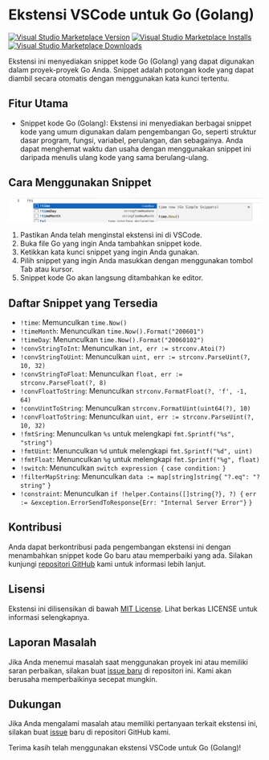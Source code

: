 # Ekstensi VSCode untuk Go (Golang)

[![Visual Studio Marketplace Version](https://img.shields.io/visual-studio-marketplace/v/UmarMarufMutaqin.go-snippets-simple?logo=visualstudio)](https://marketplace.visualstudio.com/items?itemName=UmarMarufMutaqin.go-snippets-simple)
[![Visual Studio Marketplace Installs](https://img.shields.io/visual-studio-marketplace/i/UmarMarufMutaqin.go-snippets-simple?logo=visualstudio)](https://marketplace.visualstudio.com/items?itemName=UmarMarufMutaqin.go-snippets-simple)
[![Visual Studio Marketplace Downloads](https://img.shields.io/visual-studio-marketplace/d/UmarMarufMutaqin.go-snippets-simple?logo=visualstudio)](https://marketplace.visualstudio.com/items?itemName=UmarMarufMutaqin.go-snippets-simple)

Ekstensi ini menyediakan snippet kode Go (Golang) yang dapat digunakan dalam proyek-proyek Go Anda. Snippet adalah potongan kode yang dapat diambil secara otomatis dengan menggunakan kata kunci tertentu.

## Fitur Utama

- Snippet kode Go (Golang): Ekstensi ini menyediakan berbagai snippet kode yang umum digunakan dalam pengembangan Go, seperti struktur dasar program, fungsi, variabel, perulangan, dan sebagainya. Anda dapat menghemat waktu dan usaha dengan menggunakan snippet ini daripada menulis ulang kode yang sama berulang-ulang.

## Cara Menggunakan Snippet

![screenshot](https://github.com/takahashiumaru/go-snippets/blob/main/image.png)

1. Pastikan Anda telah menginstal ekstensi ini di VSCode.
2. Buka file Go yang ingin Anda tambahkan snippet kode.
3. Ketikkan kata kunci snippet yang ingin Anda gunakan.
4. Pilih snippet yang ingin Anda masukkan dengan menggunakan tombol Tab atau kursor.
5. Snippet kode Go akan langsung ditambahkan ke editor.

## Daftar Snippet yang Tersedia

- `!time`: Memunculkan `time.Now()`
- `!timeMonth`: Menunculkan `time.Now().Format("200601")`
- `!timeDay`: Menunculkan `time.Now().Format("20060102")`
- `!convStringToInt`: Menunculkan `int, err := strconv.Atoi(?)`
- `!convStringToUint`: Menunculkan `uint, err := strconv.ParseUint(?, 10, 32)`
- `!convStringToFloat`: Menunculkan `float, err := strconv.ParseFloat(?, 8)`
- `!convFloatToString`: Menunculkan `strconv.FormatFloat(?, 'f', -1, 64)`
- `!convUintToString`: Menunculkan `strconv.FormatUint(uint64(?), 10)`
- `!convFloatToString`: Menunculkan `uint, err := strconv.ParseUint(?, 10, 32)`
- `!fmtSring`: Menunculkan `%s` untuk melengkapi `fmt.Sprintf("%s", "string")`
- `!fmtUint`: Menunculkan `%d` untuk melengkapi `fmt.Sprintf("%d", uint)`
- `!fmtFloat`: Menunculkan `%g` untuk melengkapi `fmt.Sprintf("%g", float)`
- `!switch`: Menunculkan `switch expression {`
  `case condition:`
  `}`
- `!filterMapString`: Menunculkan `data := map[string]string{`
  `"?.eq": "?string"`
  `}`
- `!constraint`: Menunculkan `if !helper.Contains([]string{?}, ?) {`
  `err := &exception.ErrorSendToResponse{Err: "Internal Server Error"}`
  `}`

## Kontribusi

Anda dapat berkontribusi pada pengembangan ekstensi ini dengan menambahkan snippet kode Go baru atau memperbaiki yang ada. Silakan kunjungi [repositori GitHub](https://github.com/takahashiumaru/go-snippets) kami untuk informasi lebih lanjut.

## Lisensi

Ekstensi ini dilisensikan di bawah [MIT License](https://opensource.org/licenses/MIT). Lihat berkas LICENSE untuk informasi selengkapnya.

## Laporan Masalah

Jika Anda menemui masalah saat menggunakan proyek ini atau memiliki saran perbaikan, silakan buat [issue baru](https://github.com/takahashiumaru/go-snippets) di repositori ini. Kami akan berusaha memperbaikinya secepat mungkin.

## Dukungan

Jika Anda mengalami masalah atau memiliki pertanyaan terkait ekstensi ini, silakan buat [issue](https://github.com/takahashiumaru/go-snippets) baru di repositori GitHub kami.

Terima kasih telah menggunakan ekstensi VSCode untuk Go (Golang)!
